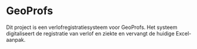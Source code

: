 # GeoProfs
Dit project is een verlofregistratiesysteem voor GeoProfs. Het systeem digitaliseert de registratie van verlof en ziekte en vervangt de huidige Excel-aanpak.
